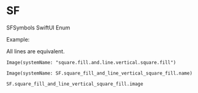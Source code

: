 # SF

SFSymbols SwiftUI Enum

Example:

All lines are equivalent.

    Image(systemName: "square.fill.and.line.vertical.square.fill")
            
    Image(systemName: SF.square_fill_and_line_vertical_square_fill.name)
            
    SF.square_fill_and_line_vertical_square_fill.image
